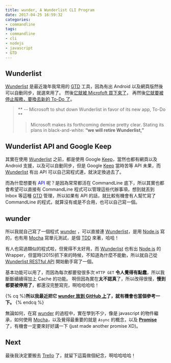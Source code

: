 ```yaml
---
title: wunder, A Wunderlist CLI Program
date: 2017-04-25 16:59:32
categories:
- commandline
tags:
- commandline
- cli
- nodejs
- javascript
- GTD
---
```


## Wunderlist

[Wunderlist] 是最近幾年我常用的 [GTD] 工具，因為有出 Android 以及網頁版然後可以自動同步，就選來用了。
然後[它就被 Microfoft 買下來了](http://technews.tw/2015/06/03/microsoft-buys-german-to-do-list-startup-6wunderkinder/)，
再然後[它就要被停止服務，要換去新的 To-Do 了](https://techcrunch.com/2017/04/19/microsoft-to-shut-down-wunderlist-in-favor-of-its-new-app-to-do/)。

<!-- more -->
> ** -- Microsoft to shut down Wunderlist in favor of its new app, To-Do **
>> Microsoft makes its forthcoming demise pretty clear.
>> Stating its plans in black-and-white: **“we will retire Wunderlist,”**


## Wunderlist API and Google Keep

其實在使用 [Wunderlist] 之前，都是使用 Google [Keep]，當然也都有網頁以及 Android 支援，以及可以自動同步，但是 Google [Keep] 當時苦等 API 未果，而 [Wunderlist] 有出 API 可以自己寫程式連，就決定換過去了。

而為什麼想要有 <font color="blue">API</font> 呢？是因為常常都活在 CommandLine 底下，所以其實也都會希望可以直接有 CommandLine 程式可以管理這些代辦事項，想到就丟到 Inbox 等這種 [GTD] 管理，所以如果有 API 的話，就比較有機會有人幫忙寫了 CommandLine 的程式，就算沒有或是不合用，也可以自己寫一個。


## wunder

所以我就自己寫了一個程式 [wunder] ，可以直接連 [Wunderlist]，是用 [Node.js] 寫的，也有用 [Mocha] 寫單元測試，是個 [TDD] 來著，哈哈！

有人也寫過類似的程式啦，但覺得不太好用，而 [Wunderlist] 也有出 [Node.js] 的 Wrapper，但當時(2015)抓下來的時候，不知道為什麼不能動，所以就自己從 [Wunderlist RESTful API] 開始動手寫了一個。

基本功能可以用了，而因為每次都要發很多次 `HTTP GET` **令人覺得有點蠢**，所以我斷斷續續得加上 Cache 的功能。
啊但因為實在**太不認真**了，所以改得很慢，**慢到都要被停用了**，都還沒完整寫完，啊哈哈哈哈！

{% cq %}**所以我最近把它 [wunder 放到 GitHub 上](https://github.com/yumaokao/wunder)了，就有機會也當個參考一下。** {% endcq %}

無論如何，在寫 [wunder] 的過程中，實在學到不少，像是 javascript 的物件繼承，如何使用 [Mocha]，以及覺得最重要的就是 `Async` 的概念，以及 **[Promise]** 了，有機會一定要來好好講一下 (just made another promise XD)。


## Next

最後我決定要搬去 [Trello] 了，就留下這篇做個紀念，啊哈哈哈哈！

[Wunderlist]: (https://www.wunderlist.com/)
[GTD]: (https://en.wikipedia.org/wiki/Getting_Things_Done)
[Keep]: (https://keep.google.com/)
[wunder]: (https://github.com/yumaokao/wunder)
[Node.js]: (https://nodejs.org/en/)
[Mocha]: (https://mochajs.org/)
[TDD]: (https://en.wikipedia.org/wiki/Test-driven_development)
[Wunderlist RESTful API]: (https://developer.wunderlist.com/documentation)
[Promise]: (http://bluebirdjs.com/docs/getting-started.html)
[Trello]: (https://trello.com/)
